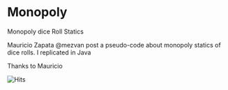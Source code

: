 # Monopoly
Monopoly dice Roll Statics


Mauricio Zapata @mezvan post a pseudo-code about monopoly statics of dice rolls.
I replicated in Java

Thanks to Mauricio

![Hits](http://shoecillo.drivehq.com/images/MonopolyHits.png)
